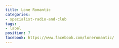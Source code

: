 ```yaml
---
title: Lone Romantic
categories:
- specialist-radio-and-club
tags:
- label
position: 7
facebook: https://www.facebook.com/loneromantic/
---
```


